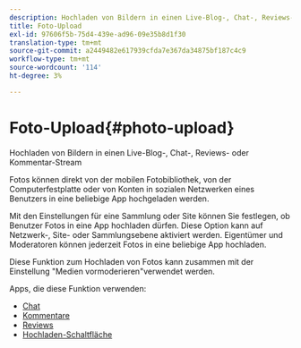 ```yaml
---
description: Hochladen von Bildern in einen Live-Blog-, Chat-, Reviews- oder Kommentar-Stream
title: Foto-Upload
exl-id: 97606f5b-75d4-439e-ad96-09e35b8d1f30
translation-type: tm+mt
source-git-commit: a2449482e617939cfda7e367da34875bf187c4c9
workflow-type: tm+mt
source-wordcount: '114'
ht-degree: 3%

---
```


# Foto-Upload{#photo-upload}

Hochladen von Bildern in einen Live-Blog-, Chat-, Reviews- oder Kommentar-Stream

Fotos können direkt von der mobilen Fotobibliothek, von der Computerfestplatte oder von Konten in sozialen Netzwerken eines Benutzers in eine beliebige App hochgeladen werden.

Mit den Einstellungen für eine Sammlung oder Site können Sie festlegen, ob Benutzer Fotos in eine App hochladen dürfen. Diese Option kann auf Netzwerk-, Site- oder Sammlungsebene aktiviert werden. Eigentümer und Moderatoren können jederzeit Fotos in eine beliebige App hochladen.

Diese Funktion zum Hochladen von Fotos kann zusammen mit der Einstellung &quot;Medien vormoderieren&quot;verwendet werden.

Apps, die diese Funktion verwenden:

* [Chat](/help/using/c-about-apps/c-chat-app/c-chat-app.md#c_chat_app)
* [Kommentare](/help/using/c-about-apps/c-comments/c-comments.md)
* [Reviews](/help/using/c-about-apps/c-reviews-app/c-reviews-app.md#c_reviews_app)
* [Hochladen-Schaltfläche](/help/using/c-about-apps/c-upload-button-app/c-upload-button-app.md#c_upload_button_app)
